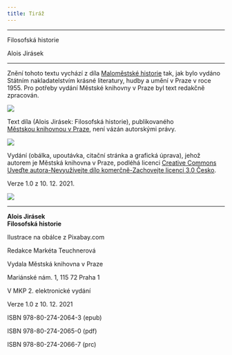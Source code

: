 ```yaml
---
title: Tiráž
---
```


***

Filosofská historie

Alois Jirásek


***

Znění tohoto textu vychází z díla [Maloměstské historie](https://aleph.nkp.cz/F/?func=direct&doc_number=000718874&local_base=CNB) tak, jak bylo vydáno Státním nakladatelstvím krásné literatury, hudby a umění v Praze v roce 1955. Pro potřeby vydání Městské knihovny v Praze byl text redakčně zpracován.

![](../Images/image003.jpg)

Text díla (Alois Jirásek: Filosofská historie), publikovaného [Městskou knihovnou v Praze](https://www.mlp.cz/cz/), není vázán autorskými právy.

![](../Images/image001.jpg)

Vydání (obálka, upoutávka, citační stránka a grafická úprava), jehož autorem je Městská knihovna v Praze, podléhá licenci [Creative Commons Uveďte autora-Nevyužívejte dílo komerčně-Zachovejte licenci 3.0 Česko](https://creativecommons.org/licenses/by-nc-sa/3.0/cz/).

  

Verze 1.0 z 10. 12. 2021.

![](../Images/image004.jpg)


***

**Alois Jirásek  
Filosofská historie**

Ilustrace na obálce z Pixabay.com

  

Redakce Markéta Teuchnerová

Vydala Městská knihovna v Praze

  

Mariánské nám. 1, 115 72 Praha 1

V MKP 2. elektronické vydání

  

Verze 1.0 z 10. 12. 2021

ISBN 978-80-274-2064-3 (epub)

  

ISBN 978-80-274-2065-0 (pdf)

  

ISBN 978-80-274-2066-7 (prc)

